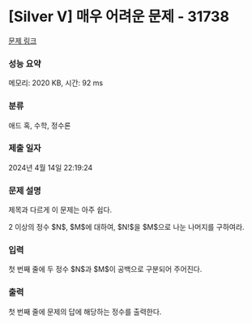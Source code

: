 # [Silver V] 매우 어려운 문제 - 31738 

[문제 링크](https://www.acmicpc.net/problem/31738) 

### 성능 요약

메모리: 2020 KB, 시간: 92 ms

### 분류

애드 혹, 수학, 정수론

### 제출 일자

2024년 4월 14일 22:19:24

### 문제 설명

<p>제목과 다르게 이 문제는 아주 쉽다.</p>

<p>2 이상의 정수 $N$, $M$에 대하여, $N!$을 $M$으로 나눈 나머지를 구하여라.</p>

### 입력 

 <p>첫 번째 줄에 두 정수 $N$과 $M$이 공백으로 구분되어 주어진다.</p>

### 출력 

 <p>첫 번째 줄에 문제의 답에 해당하는 정수를 출력한다.</p>

